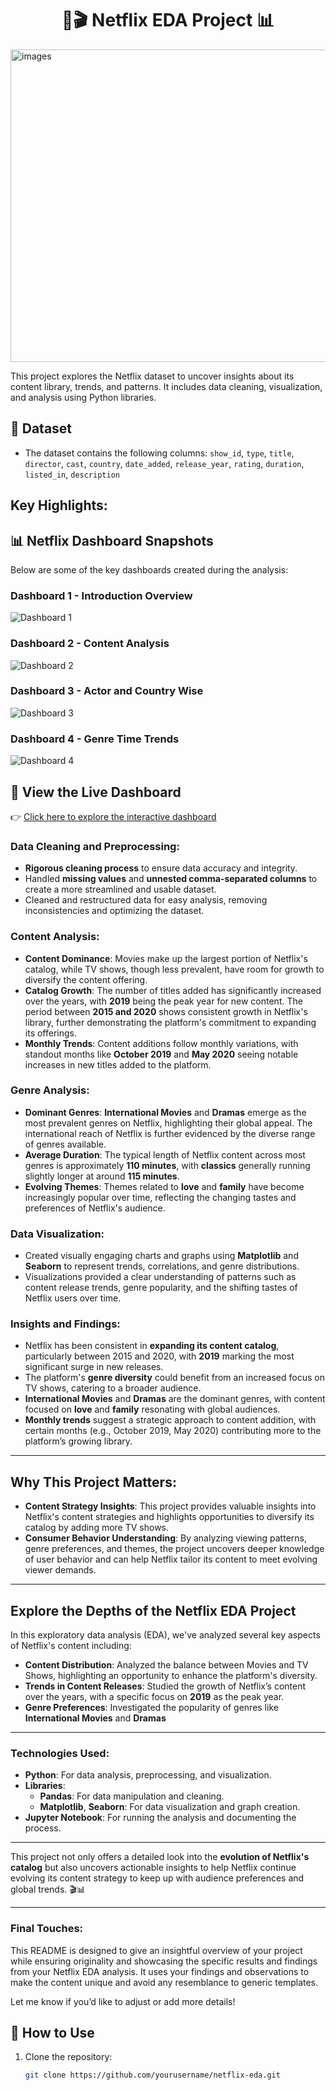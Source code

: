  #  <h1 align="center"> 🍿🎬 Netflix EDA Project 📊
<img src="https://github.com/user-attachments/assets/6c8cbd71-b618-45e4-b735-40ff5fd83b70" alt="images" width="1200" height = "500"/>

This project explores the Netflix dataset to uncover insights about its content library, trends, and patterns. It includes data cleaning, visualization, and analysis using Python libraries.

## 📂 Dataset
- The dataset contains the following columns:
`show_id`, `type`, `title`, `director`, `cast`, `country`, `date_added`, `release_year`, `rating`, `duration`, `listed_in`, `description`

## Key Highlights:
## 📊 Netflix Dashboard Snapshots

Below are some of the key dashboards created during the analysis:

### Dashboard 1 - Introduction Overview
![Dashboard 1](Images/Introduction.png)

### Dashboard 2 - Content Analysis
![Dashboard 2](Images/ContentGrowthAnalysis.png)

### Dashboard 3 - Actor and Country Wise
![Dashboard 3](Images/ActorTitlesbyCountry.png)

### Dashboard 4 - Genre Time Trends
![Dashboard 4](Images/GenreTimeTrends.png)

## 🔗 View the Live Dashboard
👉 [Click here to explore the interactive dashboard](https://public.tableau.com/app/profile/pranay.mody/viz/Netflix_17424130237480/NetflixStory)

### Data Cleaning and Preprocessing:
- **Rigorous cleaning process** to ensure data accuracy and integrity.
- Handled **missing values** and **unnested comma-separated columns** to create a more streamlined and usable dataset.
- Cleaned and restructured data for easy analysis, removing inconsistencies and optimizing the dataset.

### Content Analysis:
- **Content Dominance**: Movies make up the largest portion of Netflix's catalog, while TV shows, though less prevalent, have room for growth to diversify the content offering.
- **Catalog Growth**: The number of titles added has significantly increased over the years, with **2019** being the peak year for new content. The period between **2015 and 2020** shows consistent growth in Netflix's library, further demonstrating the platform's commitment to expanding its offerings.
- **Monthly Trends**: Content additions follow monthly variations, with standout months like **October 2019** and **May 2020** seeing notable increases in new titles added to the platform.
  
### Genre Analysis:
- **Dominant Genres**: **International Movies** and **Dramas** emerge as the most prevalent genres on Netflix, highlighting their global appeal. The international reach of Netflix is further evidenced by the diverse range of genres available.
- **Average Duration**: The typical length of Netflix content across most genres is approximately **110 minutes**, with **classics** generally running slightly longer at around **115 minutes**.
- **Evolving Themes**: Themes related to **love** and **family** have become increasingly popular over time, reflecting the changing tastes and preferences of Netflix's audience.

### Data Visualization:
- Created visually engaging charts and graphs using **Matplotlib** and **Seaborn** to represent trends, correlations, and genre distributions.
- Visualizations provided a clear understanding of patterns such as content release trends, genre popularity, and the shifting tastes of Netflix users over time.

### Insights and Findings:
- Netflix has been consistent in **expanding its content catalog**, particularly between 2015 and 2020, with **2019** marking the most significant surge in new releases.
- The platform's **genre diversity** could benefit from an increased focus on TV shows, catering to a broader audience.
- **International Movies** and **Dramas** are the dominant genres, with content focused on **love** and **family** resonating with global audiences.
- **Monthly trends** suggest a strategic approach to content addition, with certain months (e.g., October 2019, May 2020) contributing more to the platform’s growing library.
  
---

## Why This Project Matters:
- **Content Strategy Insights**: This project provides valuable insights into Netflix's content strategies and highlights opportunities to diversify its catalog by adding more TV shows.
- **Consumer Behavior Understanding**: By analyzing viewing patterns, genre preferences, and themes, the project uncovers deeper knowledge of user behavior and can help Netflix tailor its content to meet evolving viewer demands.

---

## Explore the Depths of the Netflix EDA Project

In this exploratory data analysis (EDA), we've analyzed several key aspects of Netflix's content including:

- **Content Distribution**: Analyzed the balance between Movies and TV Shows, highlighting an opportunity to enhance the platform's diversity.
- **Trends in Content Releases**: Studied the growth of Netflix’s content over the years, with a specific focus on **2019** as the peak year.
- **Genre Preferences**: Investigated the popularity of genres like **International Movies** and **Dramas**

---

### Technologies Used:
- **Python**: For data analysis, preprocessing, and visualization.
- **Libraries**: 
  -  **Pandas**: For data manipulation and cleaning.
  - **Matplotlib**, **Seaborn**: For data visualization and graph creation.
- **Jupyter Notebook**: For running the analysis and documenting the process.

---

This project not only offers a detailed look into the **evolution of Netflix's catalog** but also uncovers actionable insights to help Netflix continue evolving its content strategy to keep up with audience preferences and global trends. 🎬📊

---

### Final Touches:
This README is designed to give an insightful overview of your project while ensuring originality and showcasing the specific results and findings from your Netflix EDA analysis. It uses your findings and observations to make the content unique and avoid any resemblance to generic templates.

Let me know if you’d like to adjust or add more details!


## 🚀 How to Use
1. Clone the repository:
   ```bash
   git clone https://github.com/yourusername/netflix-eda.git
